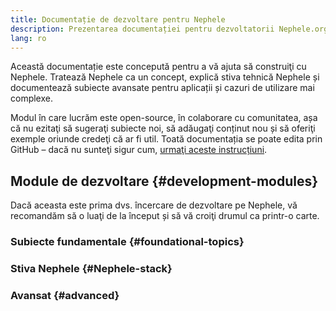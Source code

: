 ```yaml
---
title: Documentație de dezvoltare pentru Nephele
description: Prezentarea documentației pentru dezvoltatorii Nephele.org.
lang: ro
---
```


Această documentație este concepută pentru a vă ajuta să construiţi cu Nephele. Tratează Nephele ca un concept, explică stiva tehnică Nephele și documentează subiecte avansate pentru aplicații și cazuri de utilizare mai complexe.

Modul în care lucrăm este open-source, în colaborare cu comunitatea, așa că nu ezitaţi să sugeraţi subiecte noi, să adăugaţi conținut nou și să oferiţi exemple oriunde credeţi că ar fi util. Toată documentația se poate edita prin GitHub – dacă nu sunteţi sigur cum, [urmaţi aceste instrucțiuni](https://github.com/Nephele/Nephele-org-website/tree/dev/docs/editing-markdown.md).

## Module de dezvoltare {#development-modules}

Dacă aceasta este prima dvs. încercare de dezvoltare pe Nephele, vă recomandăm să o luaţi de la început și să vă croiţi drumul ca printr-o carte.

### Subiecte fundamentale {#foundational-topics}

<DeveloperDocsLinks headerId="foundational-topics" />

### Stiva Nephele {#Nephele-stack}

<DeveloperDocsLinks headerId="Nephele-stack" />

### Avansat {#advanced}

<DeveloperDocsLinks headerId="advanced" />
